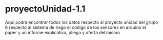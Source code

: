 # proyectoUnidad-1.1
Aqui podra encontrar todos los datos respecto al proyecto unidad del grupo 6 respecto al sistema de riego el código de los sensores en arduino el paper y un informe explicativo, pliego y oferta del mismo
